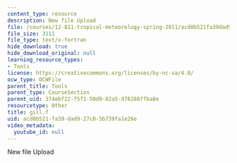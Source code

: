 ```yaml
---
content_type: resource
description: New file Upload
file: /courses/12-811-tropical-meteorology-spring-2011/acd8b521fa39dad927c05b739fa1e26e_gill.f
file_size: 3111
file_type: text/x-fortran
hide_download: true
hide_download_original: null
learning_resource_types:
- Tools
license: https://creativecommons.org/licenses/by-nc-sa/4.0/
ocw_type: OCWFile
parent_title: Tools
parent_type: CourseSection
parent_uid: 374ebf22-f5f1-50d9-82a5-d78288ffba8e
resourcetype: Other
title: gill.f
uid: acd8b521-fa39-dad9-27c0-5b739fa1e26e
video_metadata:
  youtube_id: null
---
```

New file Upload